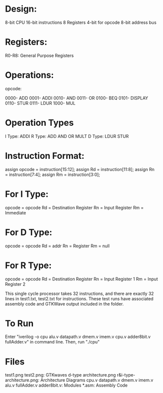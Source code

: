 # Design:

8-bit CPU
16-bit instructions
8 Registers
4-bit for opcode
8-bit address bus

# Registers:

R0-R8: General Purpose Registers

# Operations:

opcode:

0000- ADD
0001- ADDI
0010- AND
0011- OR
0100- BEQ
0101- DISPLAY
0110- STUR
0111- LDUR
1000- MUL

# Operation Types

I Type: ADDI
R Type: ADD AND OR MULT
D Type: LDUR STUR

# Instruction Format:

assign opcode = instruction[15:12];
assign Rd = instruction[11:8];
assign Rn = instruction[7:4];
assign Rm = instruction[3:0];

# For I Type:

opcode = opcode
Rd = Destination Register
Rn = Input Register
Rm = Immediate

# For D Type:

opcode = opcode
Rd = addr
Rn = Register
Rm = null

# For R Type:

opcode = opcode
Rd = Destination Register
Rn = Input Register 1
Rm = Input Register 2

This single cycle processor takes 32 instructions, and there are exactly 32 lines in test1.txt, test2.txt for instructions.
These test runs have associated assembly code and GTKWave output included in the folder.

# To Run

Enter "iverilog -o cpu alu.v datapath.v dmem.v imem.v cpu.v adder8bit.v fullAdder.v" in command line.
Then, run "./cpu"

# Files

test1.png test2.png: GTKwaves
d-type architecture.png r&i-type-architecture.png: Architecture Diagrams
cpu.v datapath.v dmem.v imem.v alu.v fullAdder.v adder8bit.v: Modules
\*.asm: Assembly Code
